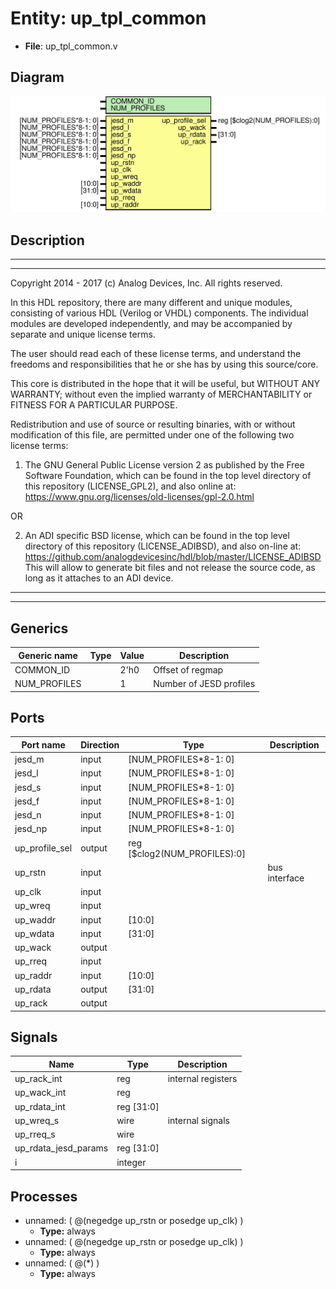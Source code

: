 # Entity: up_tpl_common

- **File**: up_tpl_common.v
## Diagram

![Diagram](up_tpl_common.svg "Diagram")
## Description

 ***************************************************************************
 ***************************************************************************
 Copyright 2014 - 2017 (c) Analog Devices, Inc. All rights reserved.

 In this HDL repository, there are many different and unique modules, consisting
 of various HDL (Verilog or VHDL) components. The individual modules are
 developed independently, and may be accompanied by separate and unique license
 terms.

 The user should read each of these license terms, and understand the
 freedoms and responsibilities that he or she has by using this source/core.

 This core is distributed in the hope that it will be useful, but WITHOUT ANY
 WARRANTY; without even the implied warranty of MERCHANTABILITY or FITNESS FOR
 A PARTICULAR PURPOSE.

 Redistribution and use of source or resulting binaries, with or without modification
 of this file, are permitted under one of the following two license terms:

   1. The GNU General Public License version 2 as published by the
      Free Software Foundation, which can be found in the top level directory
      of this repository (LICENSE_GPL2), and also online at:
      <https://www.gnu.org/licenses/old-licenses/gpl-2.0.html>

 OR

   2. An ADI specific BSD license, which can be found in the top level directory
      of this repository (LICENSE_ADIBSD), and also on-line at:
      https://github.com/analogdevicesinc/hdl/blob/master/LICENSE_ADIBSD
      This will allow to generate bit files and not release the source code,
      as long as it attaches to an ADI device.

 ***************************************************************************
 ***************************************************************************

## Generics

| Generic name | Type | Value | Description               |
| ------------ | ---- | ----- | ------------------------- |
| COMMON_ID    |      | 2'h0  |  Offset of regmap         |
| NUM_PROFILES |      | 1     |  Number of JESD profiles  |
## Ports

| Port name      | Direction | Type                         | Description    |
| -------------- | --------- | ---------------------------- | -------------- |
| jesd_m         | input     | [NUM_PROFILES*8-1: 0]        |                |
| jesd_l         | input     | [NUM_PROFILES*8-1: 0]        |                |
| jesd_s         | input     | [NUM_PROFILES*8-1: 0]        |                |
| jesd_f         | input     | [NUM_PROFILES*8-1: 0]        |                |
| jesd_n         | input     | [NUM_PROFILES*8-1: 0]        |                |
| jesd_np        | input     | [NUM_PROFILES*8-1: 0]        |                |
| up_profile_sel | output    | reg [$clog2(NUM_PROFILES):0] |                |
| up_rstn        | input     |                              |  bus interface |
| up_clk         | input     |                              |                |
| up_wreq        | input     |                              |                |
| up_waddr       | input     | [10:0]                       |                |
| up_wdata       | input     | [31:0]                       |                |
| up_wack        | output    |                              |                |
| up_rreq        | input     |                              |                |
| up_raddr       | input     | [10:0]                       |                |
| up_rdata       | output    | [31:0]                       |                |
| up_rack        | output    |                              |                |
## Signals

| Name                 | Type           | Description          |
| -------------------- | -------------- | -------------------- |
| up_rack_int          | reg            |  internal registers  |
| up_wack_int          | reg            |                      |
| up_rdata_int         | reg     [31:0] |                      |
| up_wreq_s            | wire           |  internal signals    |
| up_rreq_s            | wire           |                      |
| up_rdata_jesd_params | reg     [31:0] |                      |
| i                    | integer        |                      |
## Processes
- unnamed: ( @(negedge up_rstn or posedge up_clk) )
  - **Type:** always
- unnamed: ( @(negedge up_rstn or posedge up_clk) )
  - **Type:** always
- unnamed: ( @(*) )
  - **Type:** always
